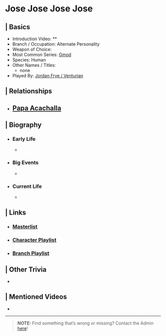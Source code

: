 # Jose Jose Jose Jose  


## | Basics  
- Introduction Video: **  
- Branch / Occupation: Alternate Personality  
- Weapon of Choice:   
- Most Common Series: [Gmod](6.Series/Gmod.html)  
- Species: Human  
- Other Names / Titles:   
  - none  
- Played By: [Jordan Frye / Venturian](3.Siblings/3.1.Jordan-Frye-Venturian.html)  


## | Relationships  
- [**Papa Acachalla**](5.Characters/Papa_Acachalla.html)  
  -  


## | Biography  
- ### Early Life  
  -   
- ### Big Events  
  -   
- ### Current Life  
  -   

 
## | Links  
- ### [Masterlist]()  
- ### [Character Playlist]()  
- ### [Branch Playlist]()  


## | Other Trivia  
-   

## | Mentioned Videos
- []()

----

> **NOTE:** Find something that’s wrong or missing? Contact the Admin [here](../chapter_2.md)!